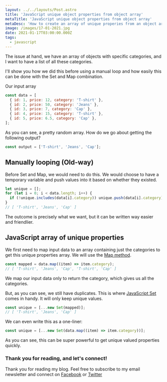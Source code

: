 ```yaml
---
layout: ../../layouts/Post.astro
title: 'JavaScript unique object properties from object array'
metaTitle: 'JavaScript unique object properties from object array'
metaDesc: 'How to create an array of unique properies from an object array'
image: /images/17-01-2021.jpg
date: 2021-01-17T03:00:00.000Z
tags:
  - javascript
---
```


The issue at hand, we have an array of objects with specific categories, and I want to have a list of all these categories.

I'll show you how we did this before using a manual loop and how easily this can be done with the Set and Map combination.

Our input array

```js
const data = [
  { id: 1, price: 12, category: 'T-shirt' },
  { id: 2, price: 50, category: 'Jeans' },
  { id: 3, price: 7, category: 'Cap' },
  { id: 4, price: 15, category: 'T-shirt' },
  { id: 5, price: 6.5, category: 'Cap' },
];
```

As you can see, a pretty random array. How do we go about getting the following output?

```js
const output = ['T-shirt', 'Jeans', 'Cap'];
```

## Manually looping (Old-way)

Before Set and Map, we would need to do this. We would choose to have a temporary variable and push values into it based on whether they existed.

```js
let unique = [];
for (let i = 0; i < data.length; i++) {
  if (!unique.includes(data[i].category)) unique.push(data[i].category);
}
// [ 'T-shirt', 'Jeans', 'Cap' ]
```

The outcome is precisely what we want, but it can be written way easier and friendlier.

## JavaScript array of unique properties

We first need to map input data to an array containing just the categories to get this unique properties array. We will use the [Map method](https://daily-dev-tips.com/posts/javascript-map-method/).

```js
const mapped = data.map((item) => item.category);
// [ 'T-shirt', 'Jeans', 'Cap', 'T-shirt', 'Cap' ]
```

We map our input data only to return the category, which gives us all the categories.

But, as you can see, we still have duplicates. This is where [JavaScript Set](https://daily-dev-tips.com/posts/javascript-es6-sets/) comes in handy. It will only keep unique values.

```js
const unique = [...new Set(mapped)];
// [ 'T-shirt', 'Jeans', 'Cap' ]
```

We can even write this as a one-liner:

```js
const unique = [...new Set(data.map((item) => item.category))];
```

As you can see, this can be super powerful to get unique valued properties quickly.

### Thank you for reading, and let's connect!

Thank you for reading my blog. Feel free to subscribe to my email newsletter and connect on [Facebook](https://www.facebook.com/DailyDevTipsBlog) or [Twitter](https://twitter.com/DailyDevTips1)
